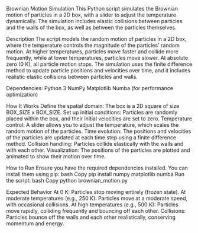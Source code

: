 Brownian Motion Simulation
This Python script simulates the Brownian motion of particles in a 2D box, with a slider to adjust the temperature dynamically. The simulation includes elastic collisions between particles and the walls of the box, as well as between the particles themselves.

Description
The script models the random motion of particles in a 2D box, where the temperature controls the magnitude of the particles' random motion. At higher temperatures, particles move faster and collide more frequently, while at lower temperatures, particles move slower. At absolute zero (0 K), all particle motion stops. The simulation uses the finite difference method to update particle positions and velocities over time, and it includes realistic elastic collisions between particles and walls.

Dependencies:
Python 3
NumPy
Matplotlib
Numba (for performance optimization)

How It Works
Define the spatial domain: The box is a 2D square of size BOX_SIZE x BOX_SIZE.
Set up initial conditions: Particles are randomly placed within the box, and their initial velocities are set to zero.
Temperature control: A slider allows you to adjust the temperature, which scales the random motion of the particles.
Time evolution: The positions and velocities of the particles are updated at each time step using a finite difference method.
Collision handling: Particles collide elastically with the walls and with each other.
Visualization: The positions of the particles are plotted and animated to show their motion over time.

How to Run
Ensure you have the required dependencies installed. You can install them using pip:
bash
Copy
pip install numpy matplotlib numba
Run the script:
bash
Copy
python brownian_motion.py

Expected Behavior
At 0 K: Particles stop moving entirely (frozen state).
At moderate temperatures (e.g., 250 K): Particles move at a moderate speed, with occasional collisions.
At high temperatures (e.g., 500 K): Particles move rapidly, colliding frequently and bouncing off each other.
Collisions: Particles bounce off the walls and each other realistically, conserving momentum and energy.
